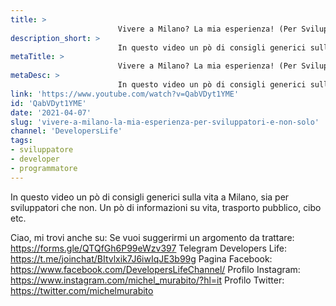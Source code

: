 ```yaml
---
title: > 
                        Vivere a Milano? La mia esperienza! (Per Sviluppatori e non solo!)
description_short: > 
                        In questo video un pò di consigli generici sulla vita a Milano, sia per sviluppatori che non. Un pò di informazioni su vita, trasporto ...
metaTitle: > 
                        Vivere a Milano? La mia esperienza! (Per Sviluppatori e non solo!)
metaDesc: > 
                        In questo video un pò di consigli generici sulla vita a Milano, sia per sviluppatori che non. Un pò di informazioni su vita, trasporto ...
link: 'https://www.youtube.com/watch?v=QabVDyt1YME'
id: 'QabVDyt1YME'
date: '2021-04-07'
slug: 'vivere-a-milano-la-mia-esperienza-per-sviluppatori-e-non-solo'
channel: 'DevelopersLife'
tags: 
- sviluppatore
- developer
- programmatore
---
```

In questo video un pò di consigli generici sulla vita a Milano, sia per sviluppatori che non. Un pò di informazioni su vita, trasporto pubblico, cibo etc.

Ciao, mi trovi anche su:
Se vuoi suggerirmi un argomento da trattare: https://forms.gle/QTQfGh6P99eWzv397
Telegram Developers Life: https://t.me/joinchat/BItvlxik7J6iwIqJE3b99g
Pagina Facebook: https://www.facebook.com/DevelopersLifeChannel/
Profilo Instagram: https://www.instagram.com/michel_murabito/?hl=it
Profilo Twitter: https://twitter.com/michelmurabito​